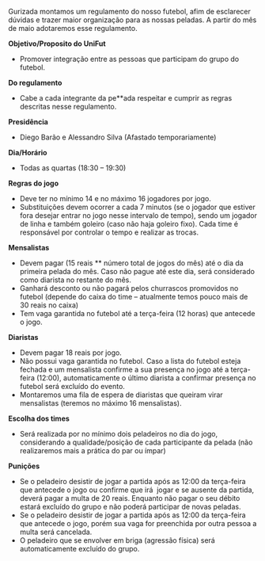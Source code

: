 Gurizada montamos um regulamento do nosso futebol, afim de esclarecer dúvidas e trazer maior organização para as nossas peladas. A partir do mês de maio adotaremos esse regulamento. 

 **Objetivo/Proposito do UniFut**
- Promover integração entre as pessoas que participam do grupo do futebol.

 **Do regulamento**
- Cabe a cada integrante da pe**ada respeitar e cumprir as regras descritas nesse regulamento.

 **Presidência**
- Diego Barão e Alessandro Silva (Afastado temporariamente)

 **Dia/Horário** 
- Todas as quartas (18:30 – 19:30)

 **Regras do jogo** 
- Deve ter no mínimo 14 e no máximo 16 jogadores por jogo.
- Substituições devem ocorrer a cada 7 minutos (se o jogador que estiver fora desejar entrar no jogo nesse intervalo de tempo), sendo um jogador de linha e também goleiro (caso não haja goleiro fixo). Cada time é responsável por controlar o tempo e realizar as trocas.

 **Mensalistas** 
- Devem pagar (15 reais ** número total de jogos do mês) até o dia da primeira pelada do mês. Caso não pague até este dia, será considerado como diarista no restante do mês.
- Ganhará desconto ou não pagará pelos churrascos promovidos no futebol (depende do caixa do time – atualmente temos pouco mais de 30 reais no caixa) 
- Tem vaga garantida no futebol até a terça-feira (12 horas) que antecede o jogo.

 **Diaristas** 
- Devem pagar 18 reais por jogo.
- Não possui vaga garantida no futebol. Caso a lista do futebol esteja fechada e um mensalista confirme a sua presença no jogo até a terça-feira (12:00), automaticamente o último diarista a confirmar presença no futebol será excluído do evento. 
- Montaremos uma fila de espera de diaristas que queiram virar mensalistas (teremos no máximo 16 mensalistas). 

 **Escolha dos times** 
- Será realizada por no mínimo dois peladeiros no dia do jogo, considerando a qualidade/posição de cada participante da pelada (não realizaremos mais a prática do par ou ímpar)

 **Punições** 
- Se o peladeiro desistir de jogar a partida após as 12:00 da terça-feira que antecede o jogo ou confirme que irá  jogar e se ausente da partida, deverá pagar a multa de 20 reais. Enquanto não pagar o seu débito estará excluído do grupo e não poderá participar de novas peladas. 
- Se o peladeiro desistir de jogar a partida após as 12:00 da terça-feira que antecede o jogo, porém sua vaga for preenchida por outra pessoa a multa será cancelada.
- O peladeiro que se envolver em briga (agressão física) será automaticamente excluído do grupo.
